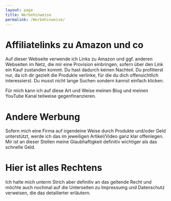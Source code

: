 ```yaml
---
layout: page
title: Werbehinweise
permalink: /Werbehinweise/
---
```

# Affiliatelinks zu Amazon und co

Auf dieser Webseite verwende ich Links zu Amazon und ggf. anderen Webseiten im Netz, die mir eine Provision einbringen, sofern über den Link ein Kauf zustanden kommt. Du hast dadurch keinen Nachteil. Du profitierst nur, da ich dir gezielt die Produkte verlinke, für die du dich offensichtlich interessierst. Du musst nicht lange Suchen sondern kannst einfach klicken.

Für mich kann ich auf diese Art und Weise meinen Blog und meinen YouTube Kanal teilweise gegenfinanzieren.

# Andere Werbung

Sofern mich eine Firma auf irgendeine Weise durch Produkte und/oder Geld unterstützt, werde ich das im jeweiligen Artikel/Video ganz klar offenlegen. Mir ist an dieser Stellen meine Glaubhaftigkeit definitiv wichtiger als das schnelle Geld.

# Hier ist alles Rechtens

Ich halte mich unterm Strich aber definitiv an das geltende Recht und möchte auch nochmal auf die Unterseiten zu Impressumg und Datenschutz verweisen, die das detailierter erläutern.